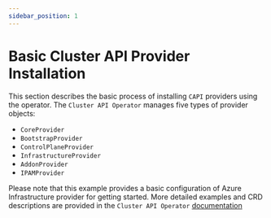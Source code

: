 ```yaml
---
sidebar_position: 1
---
```


# Basic Cluster API Provider Installation

This section describes the basic process of installing `CAPI` providers using the operator. The `Cluster API Operator` manages five types of provider objects:

- `CoreProvider`
- `BootstrapProvider`
- `ControlPlaneProvider`
- `InfrastructureProvider`
- `AddonProvider`
- `IPAMProvider`

Please note that this example provides a basic configuration of Azure Infrastructure provider for getting started. More detailed examples and CRD descriptions are provided in the `Cluster API Operator` [documentation](https://github.com/kubernetes-sigs/cluster-api-operator/tree/main/docs#readme)